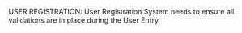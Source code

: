 USER REGISTRATION:
	User Registration System needs to ensure all validations are in place during the User Entry
